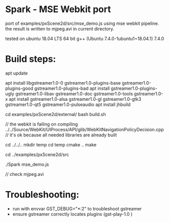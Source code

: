 # Spark - MSE Webkit port

port of examples/pxScene2d/src/mse_demo.js using mse webkit pipeline.
the result is written to mjpeg.avi in current directory.


tested on ubuntu 18.04 LTS 64 bit
g++ (Ubuntu 7.4.0-1ubuntu1~18.04.1) 7.4.0

# Build steps:

apt update

apt install libgstreamer1.0-0 gstreamer1.0-plugins-base gstreamer1.0-plugins-good gstreamer1.0-plugins-bad 
apt install gstreamer1.0-plugins-ugly gstreamer1.0-libav gstreamer1.0-doc gstreamer1.0-tools gstreamer1.0-x 
apt install gstreamer1.0-alsa gstreamer1.0-gl gstreamer1.0-gtk3 gstreamer1.0-qt5 gstreamer1.0-pulseaudio
apt install jhbuild

cd examples/pxScene2d/external/
bash build.sh

// the webkit is failing on compiling ../../Source/WebKit/UIProcess/API/glib/WebKitNavigationPolicyDecision.cpp
// it's ok because all needed libraries are already built

cd ../../..
mkdir temp
cd temp
cmake ..
make

cd ../examples/pxScene2d/src

./Spark mse_demo.js

// check mjpeg.avi


# Troubleshooting:

- run with envvar GST_DEBUG="*:2" to troubleshoot gstreamer
- ensure gstreamer correctly locates plugins (gst-play-1.0 <some-video-file>)
